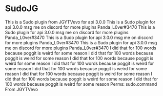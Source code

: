 # SudoJG
This is a Sudo plugin from JGYTVevo for api 3.0.0
This is a Sudo plugin for api 3.0.0 msg me on discord for more plugins Panda_L0ver#3470 
This is a Sudo plugin for api 3.0.0 msg me on discord for more plugins Panda_L0ver#3470 
This is a Sudo plugin for api 3.0.0 msg me on discord for more plugins Panda_L0ver#3470 
This is a Sudo plugin for api 3.0.0 msg me on discord for more plugins Panda_L0ver#3470 
I did that for 100 words because poggit is weird for some reason 
I did that for 100 words because poggit is weird for some reason 
I did that for 100 words because poggit is weird for some reason 
I did that for 100 words because poggit is weird for some reason 
I did that for 100 words because poggit is weird for some reason 
I did that for 100 words because poggit is weird for some reason 
I did that for 100 words because poggit is weird for some reason 
I did that for 100 words because poggit is weird for some reason
Perms:
sudo.command
From JGYTVevo
